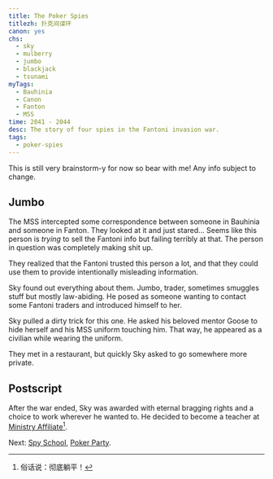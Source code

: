 ```yaml
---
title: The Poker Spies
titlezh: 扑克间谍环
canon: yes
chs:
  - sky
  - mulberry
  - jumbo
  - blackjack
  - tsunami
myTags:
  - Bauhinia
  - Canon
  - Fanton
  - MSS
time: 2041 - 2044
desc: The story of four spies in the Fantoni invasion war.
tags:
  - poker-spies
---
```


This is still very brainstorm-y for now so bear with me! Any info subject to change.

## Jumbo

The MSS intercepted some correspondence between someone in Bauhinia and someone in Fanton. They looked at it and just stared… Seems like this person is *trying* to sell the Fantoni info but failing terribly at that. The person in question was completely making shit up.

They realized that the Fantoni trusted this person a lot, and that they could use them to provide intentionally misleading information.

Sky found out everything about them. Jumbo, trader, sometimes smuggles stuff but mostly law-abiding. He posed as someone wanting to contact some Fantoni traders and introduced himself to her.

Sky pulled a dirty trick for this one. He asked his beloved mentor Goose to hide herself and his MSS uniform touching him. That way, he appeared as a civilian while wearing the uniform.

They met in a restaurant, but quickly Sky asked to go somewhere more private.

## Postscript

After the war ended, Sky was awarded with eternal bragging rights and a choice to work wherever he wanted to. He decided to become a teacher at [Ministry Affiliate](/world/bauhinia/ministry-affiliate/)[^1].

Next: [Spy School](/spy-school/), [Poker Party](/poker-party/).

[^1]: 俗话说：彻底躺平！
